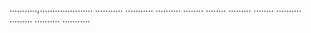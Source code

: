 ...........,.....................
...........
...........
..........
........
........
.........
........
..........
.........
..........
...........
